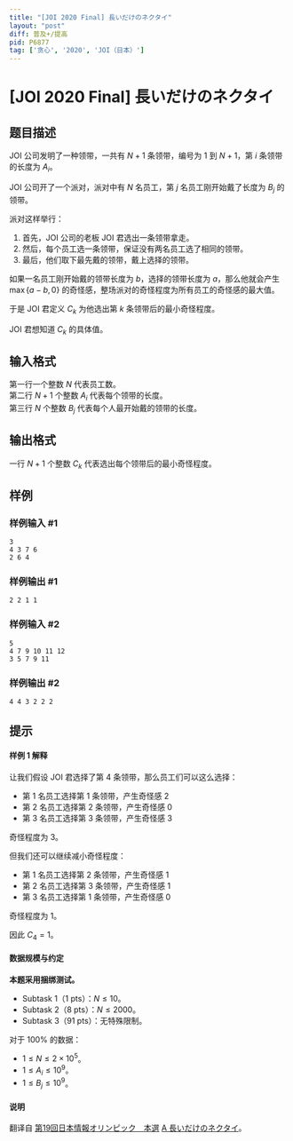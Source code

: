 ```yaml
---
title: "[JOI 2020 Final] 長いだけのネクタイ"
layout: "post"
diff: 普及+/提高
pid: P6877
tag: ['贪心', '2020', 'JOI（日本）']
---
```

# [JOI 2020 Final] 長いだけのネクタイ
## 题目描述

JOI 公司发明了一种领带，一共有 $N+1$ 条领带，编号为 $1$ 到 $N+1$，第 $i$ 条领带的长度为 $A_i$。

JOI 公司开了一个派对，派对中有 $N$ 名员工，第 $j$ 名员工刚开始戴了长度为 $B_j$ 的领带。

派对这样举行：

1. 首先，JOI 公司的老板 JOI 君选出一条领带拿走。
2. 然后，每个员工选一条领带，保证没有两名员工选了相同的领带。
3. 最后，他们取下最先戴的领带，戴上选择的领带。

如果一名员工刚开始戴的领带长度为 $b$，选择的领带长度为 $a$，那么他就会产生 $\max\{a-b,0\}$ 的奇怪感，整场派对的奇怪程度为所有员工的奇怪感的最大值。

于是 JOI 君定义 $C_k$ 为他选出第 $k$ 条领带后的最小奇怪程度。

JOI 君想知道 $C_k$ 的具体值。
## 输入格式

第一行一个整数 $N$ 代表员工数。       
第二行 $N+1$ 个整数 $A_i$ 代表每个领带的长度。     
第三行 $N$ 个整数 $B_j$ 代表每个人最开始戴的领带的长度。
## 输出格式

一行 $N+1$ 个整数 $C_k$ 代表选出每个领带后的最小奇怪程度。
## 样例

### 样例输入 #1
```
3
4 3 7 6
2 6 4
```
### 样例输出 #1
```
2 2 1 1
```
### 样例输入 #2
```
5
4 7 9 10 11 12
3 5 7 9 11
```
### 样例输出 #2
```
4 4 3 2 2 2
```
## 提示

#### 样例 1 解释

让我们假设 JOI 君选择了第 $4$ 条领带，那么员工们可以这么选择：

- 第 $1$ 名员工选择第 $1$ 条领带，产生奇怪感 $2$
- 第 $2$ 名员工选择第 $2$ 条领带，产生奇怪感 $0$
- 第 $3$ 名员工选择第 $3$ 条领带，产生奇怪感 $3$

奇怪程度为 $3$。

但我们还可以继续减小奇怪程度：

- 第 $1$ 名员工选择第 $2$ 条领带，产生奇怪感 $1$
- 第 $2$ 名员工选择第 $3$ 条领带，产生奇怪感 $1$
- 第 $3$ 名员工选择第 $1$ 条领带，产生奇怪感 $0$

奇怪程度为 $1$。

因此 $C_4=1$。

#### 数据规模与约定

**本题采用捆绑测试。**

- Subtask 1（1 pts）：$N \le 10$。
- Subtask 2（8 pts）：$N \le 2000$。
- Subtask 3（91 pts）：无特殊限制。

对于 $100\%$ 的数据：

- $1 \le N \le 2 \times 10^5$。
- $1 \le A_i \le 10^9$。
- $1 \le B_j \le 10^9$。

#### 说明

翻译自 [第19回日本情報オリンピック　本選](https://www.ioi-jp.org/joi/2019/2020-ho/index.html) [A 長いだけのネクタイ](https://www.ioi-jp.org/joi/2019/2020-ho/2020-ho-t1.pdf)。
